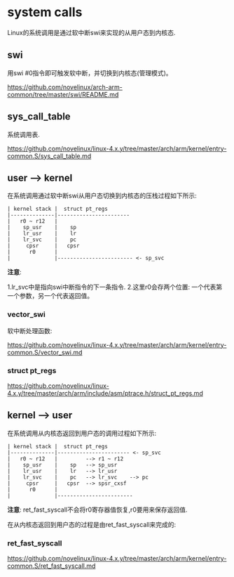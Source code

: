 system calls
========================================

Linux的系统调用是通过软中断swi来实现的从用户态到内核态.

swi
----------------------------------------

用swi #0指令即可触发软中断，并切换到内核态(管理模式)。

https://github.com/novelinux/arch-arm-common/tree/master/swi/README.md

sys_call_table
----------------------------------------

系统调用表.

https://github.com/novelinux/linux-4.x.y/tree/master/arch/arm/kernel/entry-common.S/sys_call_table.md

user --> kernel
----------------------------------------

在系统调用通过软中断swi从用户态切换到内核态的压栈过程如下所示:

```
| kernel stack |  struct pt_regs
|--------------|-----------------------
|   r0 ~ r12   |
|    sp_usr    |    sp
|    lr_usr    |    lr
|    lr_svc    |    pc
|     cpsr     |   cpsr
|      r0      |
|              |------------------------ <- sp_svc
```

**注意**:

1.lr_svc中是指向swi中断指令的下一条指令.
2.这里r0会存两个位置: 一个代表第一个参数，另一个代表返回值。

### vector_swi

软中断处理函数:

https://github.com/novelinux/linux-4.x.y/tree/master/arch/arm/kernel/entry-common.S/vector_swi.md

### struct pt_regs

https://github.com/novelinux/linux-4.x.y/tree/master/arch/arm/include/asm/ptrace.h/struct_pt_regs.md

kernel --> user
----------------------------------------

在系统调用从内核态返回到用户态的调用过程如下所示:

```
| kernel stack |  struct pt_regs
|--------------|----------------------- <- sp_svc
|   r0 ~ r12   |         --> r1 ~ r12
|    sp_usr    |    sp   --> sp_usr
|    lr_usr    |    lr   --> lr_usr
|    lr_svc    |    pc   --> lr_svc    --> pc
|     cpsr     |   cpsr  --> spsr_cxsf
|      r0      |
|              |------------------------
```

**注意**: ret_fast_syscall不会将r0寄存器值恢复,r0要用来保存返回值.

在从内核态返回到用户态的过程是由ret_fast_syscall来完成的:

### ret_fast_syscall

https://github.com/novelinux/linux-4.x.y/tree/master/arch/arm/kernel/entry-common.S/ret_fast_syscall.md
